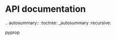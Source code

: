 API documentation
=================

.. autosummary::
   :toctree: _autosummary
   :recursive:

   pyprop
